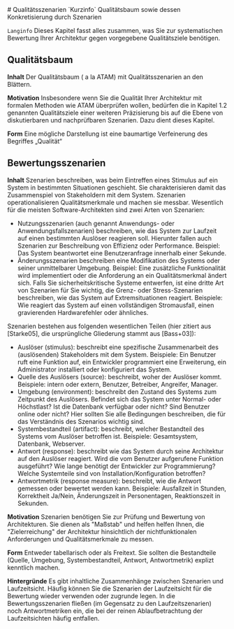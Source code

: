 <a name="Qualitaetsszenarien">
# Qualitätsszenarien
</a>
`Kurzinfo` Qualitätsbaum sowie dessen Konkretisierung durch Szenarien

`Langinfo` Dieses Kapitel fasst alles zusammen, was Sie zur systematischen
Bewertung Ihrer Architektur gegen vorgegebene Qualitätsziele benötigen.

## Qualitätsbaum

**Inhalt**
Der Qualitätsbaum ( a la ATAM) mit Qualitätsszenarien an den Blättern.

**Motivation**
Insbesondere wenn Sie die Qualität Ihrer Architektur mit formalen Methoden wie ATAM überprüfen wollen, bedürfen die in Kapitel 1.2 genannten Qualitätsziele einer weiteren Präzisierung bis auf die Ebene von diskutierbaren und nachprüfbaren Szenarien. Dazu dient dieses Kapitel.

**Form**
Eine mögliche Darstellung ist eine baumartige Verfeinerung des Begriffes „Qualität“

## Bewertungsszenarien

**Inhalt**
Szenarien beschreiben, was beim Eintreffen eines Stimulus auf ein System in bestimmten Situationen geschieht. Sie charakterisieren damit das Zusammenspiel von Stakeholdern mit dem System. Szenarien operationalisieren Qualitätsmerkmale und machen sie messbar.
Wesentlich für die meisten Software-Architekten sind zwei Arten von Szenarien:

* Nutzungsszenarien (auch genannt Anwendungs- oder Anwendungsfallszenarien) beschreiben, wie das System zur Laufzeit auf einen bestimmten Auslöser reagieren soll. Hierunter fallen auch Szenarien zur Beschreibung von Effizienz oder Performance. Beispiel: Das System beantwortet eine Benutzeranfrage innerhalb einer Sekunde.
* Änderungsszenarien beschreiben eine Modifikation des Systems oder seiner unmittelbarer Umgebung. Beispiel: Eine zusätzliche Funktionalität wird implementiert oder die Anforderung an ein Qualitätsmerkmal ändert sich.
Falls Sie sicherheitskritische Systeme entwerfen, ist eine dritte Art von Szenarien für Sie wichtig, die
Grenz- oder Stress-Szenarien beschreiben, wie das System auf Extremsituationen reagiert. Beispiele: Wie reagiert das System auf einen vollständigen Stromausfall, einen gravierenden Hardwarefehler oder ähnliches.


Szenarien bestehen aus folgenden wesentlichen Teilen (hier zitiert aus [Starke05], die ursprüngliche Gliederung stammt aus [Bass+03]):

* Auslöser (stimulus): beschreibt eine spezifische Zusammenarbeit des (auslösenden) Stakeholders mit dem System. Beispiele: Ein Benutzer ruft eine Funktion auf, ein Entwickler programmiert eine Erweiterung, ein Administrator installiert oder konfiguriert das System.
* Quelle des Auslösers (source): beschreibt, woher der Auslöser kommt. Beispiele: intern oder extern, Benutzer, Betreiber, Angreifer, Manager.
* Umgebung (environment): beschreibt den Zustand des Systems zum Zeitpunkt des Auslösers. Befindet sich das System unter Normal- oder Höchstlast? Ist die Datenbank verfügbar oder nicht? Sind Benutzer online oder nicht? Hier sollten Sie alle Bedingungen beschreiben, die für das Verständnis des Szenarios wichtig sind.
* Systembestandteil (artifact): beschreibt, welcher Bestandteil des Systems vom Auslöser betroffen ist. Beispiele: Gesamtsystem, Datenbank, Webserver.
* Antwort (response): beschreibt wie das System durch seine Architektur auf den Auslöser reagiert. Wird die vom Benutzer aufgerufene Funktion ausgeführt? Wie lange benötigt der Entwickler zur Programmierung? Welche Systemteile sind von Installation/Konfiguration betroffen?
* Antwortmetrik (response measure): beschreibt, wie die Antwort gemessen oder bewertet werden kann. Beispiele: Ausfallzeit in Stunden, Korrektheit Ja/Nein, Änderungszeit in Personentagen, Reaktionszeit in Sekunden.

**Motivation**
Szenarien benötigen Sie zur Prüfung und Bewertung von Architekturen. Sie dienen als "Maßstab" und helfen helfen Ihnen, die "Zielerreichung" der Architektur hinsichtlich der nichtfunktionalen Anforderungen und Qualitätsmerkmale zu messen.

**Form**
Entweder tabellarisch oder als Freitext. Sie sollten die Bestandteile (Quelle, Umgebung, Systembestandteil, Antwort, Antwortmetrik) explizt kenntlich machen.

**Hintergründe**
Es gibt inhaltliche Zusammenhänge zwischen Szenarien und Laufzeitsicht. Häufig können Sie die Szenarien der Laufzeitsicht für die Bewertung wieder verwenden oder zugrunde legen. In die Bewertungsszenarien fließen (im Gegensatz zu den Laufzeitszenarien) noch Antwortmetriken ein, die bei  der reinen Ablaufbetrachtung der Laufzeitsichten häufig entfallen.

